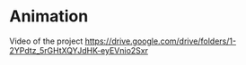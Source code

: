 # Animation
Video of the project https://drive.google.com/drive/folders/1-2YPdtz_5rGHtXQYJdHK-eyEVnio2Sxr

